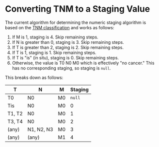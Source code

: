 # Converting TNM to a Staging Value

The current algorithm for determining the numeric staging algorithm is based on
the [TNM classification](https://www.ncbi.nlm.nih.gov/books/NBK553187/) and
works as follows:

1. If M is 1, staging is 4. Skip remaining steps.
2. If N is greater than 0, staging is 3. Skip remaining steps.
3. If T is greater than 2, staging is 2. Skip remaining steps.
4. If T is 1, staging is 1. Skip remaining steps.
5. If T is "is" (in situ), staging is 0. Skip remaining steps.
6. Otherwise, the value is T0 N0 M0 which is effectively "no cancer." This has no corresponding staging, so staging is `null`.

This breaks down as follows:

| T      | N          | M  | Staging |
|--------|------------|----|---------|
| T0     | N0         | M0 | `null`  |
| Tis    | N0         | M0 | 0       |
| T1, T2 | N0         | M0 | 1       |
| T3, T4 | N0         | M0 | 2       |
| (any)  | N1, N2, N3 | M0 | 3       |
| (any)  | (any)      | M1 | 4       |
